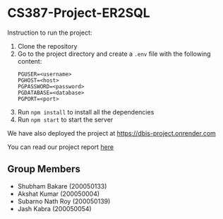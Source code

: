 # CS387-Project-ER2SQL

Instruction to run the project:
1. Clone the repository
2. Go to the project directory and create a `.env` file with the following content:
    ```
    PGUSER=<username>
    PGHOST=<host>
    PGPASSWORD=<password>
    PGDATABASE=<database>
    PGPORT=<port>
    ``` 
3. Run `npm install` to install all the dependencies
4. Run `npm start` to start the server

We have also deployed the project at https://dbis-project.onrender.com

You can read our project report [here](CS387%20Final%20Report.pdf)

## Group Members 
- Shubham Bakare (200050133)
- Akshat Kumar (200050004)
- Subarno Nath Roy (200050139)
- Jash Kabra (200050054)
